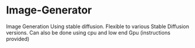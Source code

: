 # Image-Generator
Image Generation Using stable diffusion. Flexible to various Stable Diffusion versions. Can also be done using cpu and low end Gpu (instructions provided)
